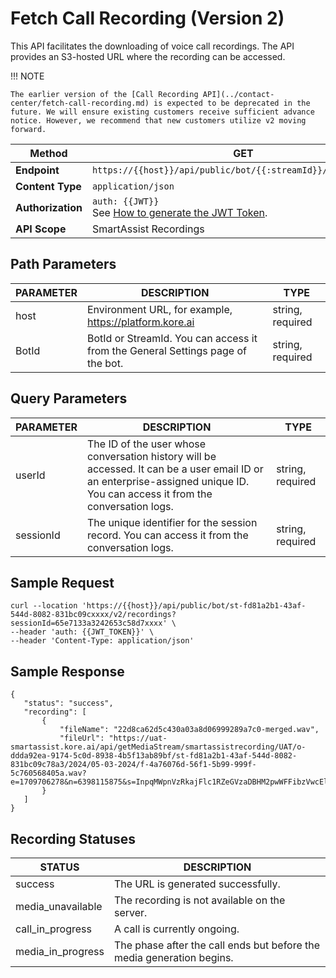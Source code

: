 # Fetch Call Recording (Version 2)

This API facilitates the downloading of voice call recordings. The API provides an S3-hosted URL where the recording can be accessed.

!!! NOTE

    The earlier version of the [Call Recording API](../contact-center/fetch-call-recording.md) is expected to be deprecated in the future. We will ensure existing customers receive sufficient advance notice. However, we recommend that new customers utilize v2 moving forward.

| **Method**        | GET                                                                                                  |
|---------------|------------------------------------------------------------------------------------------------------|
| **Endpoint**      | `https://{{host}}/api/public/bot/{{:streamId}}/v2/recordings`                                        |
| **Content Type**  | `application/json`                                                                                   |
| **Authorization** | `auth: {{JWT}}` <br>                                     See [How to generate the JWT Token](../automation/api-introduction.md#generating-the-jwt-token). |
| **API Scope**     | SmartAssist Recordings                                                                               |

## Path Parameters

| **PARAMETER** | **DESCRIPTION**                                                           | **TYPE**          |
|-----------|-----------------------------------------------------------------------|---------------|
| host      | Environment URL, for example, https://platform.kore.ai            | string, required |
| BotId     | BotId or StreamId. You can access it from the General Settings page of the bot. | string, required |

## Query Parameters

| **PARAMETER** | **DESCRIPTION**                                                                                      | **TYPE**            |
|-----------|--------------------------------------------------------------------------------------------------|-----------------|
| userId    | The ID of the user whose conversation history will be accessed. It can be a user email ID or an enterprise-assigned unique ID. You can access it from the conversation logs. | string, required |
| sessionId | The unique identifier for the session record. You can access it from the conversation logs.      | string, required |

## Sample Request

```
curl --location 'https://{{host}}/api/public/bot/st-fd81a2b1-43af-544d-8082-831bc09cxxxx/v2/recordings?sessionId=65e7133a3242653c58d7xxxx' \
--header 'auth: {{JWT_TOKEN}}' \
--header 'Content-Type: application/json'
```

## Sample Response

```
{
   "status": "success",
   "recording": [
       {
           "fileName": "22d8ca62d5c430a03a8d06999289a7c0-merged.wav",
           "fileUrl": "https://uat-smartassist.kore.ai/api/getMediaStream/smartassistrecording/UAT/o-ddda92ea-9174-5c0d-8938-4b5f13ab89bf/st-fd81a2b1-43af-544d-8082-831bc09c78a3/2024/05-03-2024/f-4a76076d-56f1-5b99-999f-5c760568405a.wav?e=1709706278&n=6398115875&s=InpqMWpnVzRkajFlc1RZeGVzaDBHM2pwWFFibzVwcEloTkkrSW5UbTZ0ek09Ig$$"
       }
   ]
}
```

## Recording Statuses

| **STATUS**            | **DESCRIPTION**                                                |
|-------------------|------------------------------------------------------------|
| success           | The URL is generated successfully.                         |
| media_unavailable | The recording is not available on the server.              |
| call_in_progress  | A call is currently ongoing.                               |
| media_in_progress | The phase after the call ends but before the media generation begins. |
